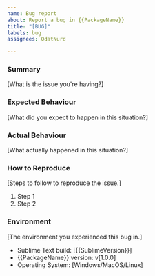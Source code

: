 ```yaml
---
name: Bug report
about: Report a bug in {{PackageName}}
title: "[BUG]"
labels: bug
assignees: OdatNurd

---
```


### Summary

[What is the issue you're having?]

### Expected Behaviour

[What did you expect to happen in this situation?]

### Actual Behaviour

[What actually happened in this situation?]

### How to Reproduce

[Steps to follow to reproduce the issue.]

1. Step 1
1. Step 2

### Environment

[The environment you experienced this bug in.]

- Sublime Text build: [{{SublimeVersion}}]
- {{PackageName}} version: v[1.0.0]
- Operating System: [Windows/MacOS/Linux]
